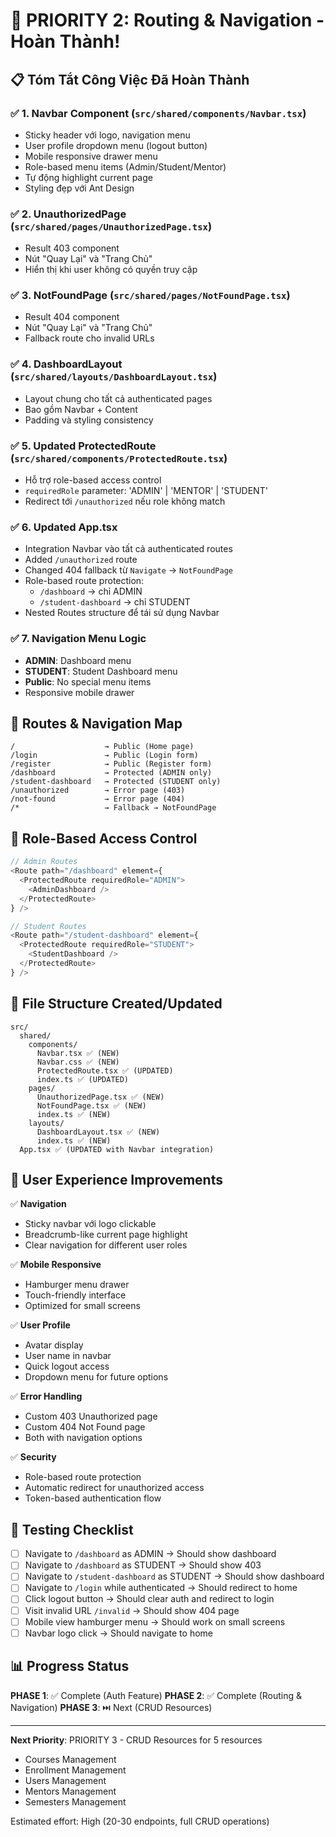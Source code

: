# 🎉 PRIORITY 2: Routing & Navigation - Hoàn Thành!

## 📋 Tóm Tắt Công Việc Đã Hoàn Thành

### ✅ 1. Navbar Component (`src/shared/components/Navbar.tsx`)
- Sticky header với logo, navigation menu
- User profile dropdown menu (logout button)
- Mobile responsive drawer menu
- Role-based menu items (Admin/Student/Mentor)
- Tự động highlight current page
- Styling đẹp với Ant Design

### ✅ 2. UnauthorizedPage (`src/shared/pages/UnauthorizedPage.tsx`)
- Result 403 component
- Nút "Quay Lại" và "Trang Chủ"
- Hiển thị khi user không có quyền truy cập

### ✅ 3. NotFoundPage (`src/shared/pages/NotFoundPage.tsx`)
- Result 404 component
- Nút "Quay Lại" và "Trang Chủ"
- Fallback route cho invalid URLs

### ✅ 4. DashboardLayout (`src/shared/layouts/DashboardLayout.tsx`)
- Layout chung cho tất cả authenticated pages
- Bao gồm Navbar + Content
- Padding và styling consistency

### ✅ 5. Updated ProtectedRoute (`src/shared/components/ProtectedRoute.tsx`)
- Hỗ trợ role-based access control
- `requiredRole` parameter: 'ADMIN' | 'MENTOR' | 'STUDENT'
- Redirect tới `/unauthorized` nếu role không match

### ✅ 6. Updated App.tsx
- Integration Navbar vào tất cả authenticated routes
- Added `/unauthorized` route
- Changed 404 fallback từ `Navigate` → `NotFoundPage`
- Role-based route protection:
  - `/dashboard` → chỉ ADMIN
  - `/student-dashboard` → chỉ STUDENT
- Nested Routes structure để tái sử dụng Navbar

### ✅ 7. Navigation Menu Logic
- **ADMIN**: Dashboard menu
- **STUDENT**: Student Dashboard menu
- **Public**: No special menu items
- Responsive mobile drawer

## 🎯 Routes & Navigation Map

```
/                    → Public (Home page)
/login               → Public (Login form)
/register            → Public (Register form)
/dashboard           → Protected (ADMIN only)
/student-dashboard   → Protected (STUDENT only)
/unauthorized        → Error page (403)
/not-found           → Error page (404)
/*                   → Fallback → NotFoundPage
```

## 🔐 Role-Based Access Control

```typescript
// Admin Routes
<Route path="/dashboard" element={
  <ProtectedRoute requiredRole="ADMIN">
    <AdminDashboard />
  </ProtectedRoute>
} />

// Student Routes
<Route path="/student-dashboard" element={
  <ProtectedRoute requiredRole="STUDENT">
    <StudentDashboard />
  </ProtectedRoute>
} />
```

## 📁 File Structure Created/Updated

```
src/
  shared/
    components/
      Navbar.tsx ✅ (NEW)
      Navbar.css ✅ (NEW)
      ProtectedRoute.tsx ✅ (UPDATED)
      index.ts ✅ (UPDATED)
    pages/
      UnauthorizedPage.tsx ✅ (NEW)
      NotFoundPage.tsx ✅ (NEW)
      index.ts ✅ (NEW)
    layouts/
      DashboardLayout.tsx ✅ (NEW)
      index.ts ✅ (NEW)
  App.tsx ✅ (UPDATED with Navbar integration)
```

## 🎨 User Experience Improvements

✅ **Navigation**
- Sticky navbar với logo clickable
- Breadcrumb-like current page highlight
- Clear navigation for different user roles

✅ **Mobile Responsive**
- Hamburger menu drawer
- Touch-friendly interface
- Optimized for small screens

✅ **User Profile**
- Avatar display
- User name in navbar
- Quick logout access
- Dropdown menu for future options

✅ **Error Handling**
- Custom 403 Unauthorized page
- Custom 404 Not Found page
- Both with navigation options

✅ **Security**
- Role-based route protection
- Automatic redirect for unauthorized access
- Token-based authentication flow

## 🚀 Testing Checklist

- [ ] Navigate to `/dashboard` as ADMIN → Should show dashboard
- [ ] Navigate to `/dashboard` as STUDENT → Should show 403
- [ ] Navigate to `/student-dashboard` as STUDENT → Should show dashboard
- [ ] Navigate to `/login` while authenticated → Should redirect to home
- [ ] Click logout button → Should clear auth and redirect to login
- [ ] Visit invalid URL `/invalid` → Should show 404 page
- [ ] Mobile view hamburger menu → Should work on small screens
- [ ] Navbar logo click → Should navigate to home

## 📊 Progress Status

**PHASE 1**: ✅ Complete (Auth Feature)
**PHASE 2**: ✅ Complete (Routing & Navigation)
**PHASE 3**: ⏭️ Next (CRUD Resources)

---

**Next Priority**: PRIORITY 3 - CRUD Resources for 5 resources
- Courses Management
- Enrollment Management
- Users Management
- Mentors Management
- Semesters Management

Estimated effort: High (20-30 endpoints, full CRUD operations)
